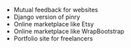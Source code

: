 - Mutual feedback for websites
- Django version of pinry
- Online marketplace like Etsy
- Online marketplace like WrapBootstrap
- Portfolio site for freelancers
